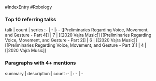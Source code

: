 #IndexEntry #Robology

### Top 10 referring talks
talk | count | series
:- | - |: -
[[Preliminaries Regarding Voice, Movement, and Gesture - Part 4]] | 7 | [[2020 Vajra Music]]
[[Preliminaries Regarding Voice, Movement, and Gesture - Part 2]] | 6 | [[2020 Vajra Music]]
[[Preliminaries Regarding Voice, Movement, and Gesture - Part 3]] | 4 | [[2020 Vajra Music]]

### Paragraphs with 4+ mentions
summary | description | count
:- | : - | -

